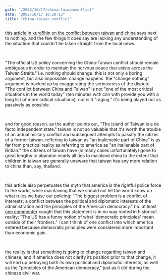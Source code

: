 ```yaml
---
path: "/2002/10/17/china-taiwanconflict" 
date: "2002/10/17 10:20:13" 
title: "china-taiwan conflict" 
---
```

<p><a href="http://www.kuro5hin.org/?op=displaystory;sid=2002/10/15/04127/540">this article in kuro5hin on the conflict between taiwan and china</a> says next to nothing. and the few things it does say are lacking any understanding of the situation that couldn't be taken straight from the local news.</p><br><p>"The official US policy concerning the China-Taiwan conflict should remain ambiguous in order to maintain the nervous peace that exists across the Taiwan Straits." i.e. nothing should change. this is not only a boring argument, but also impossible. change happens. the "change nothing" argument is backed up by exaggerating the seriousness of the dispute. "The conflict between China and Taiwan" is not "one of the most critical situations in the world today" (ten minutes with cnn with provide you with a long list of more critical situations), nor is it "raging." it's being played out as passively as possible.</p><br><p>and for good reason. as the author points out, "The island of Taiwan is a de facto independent state." taiwan is not so valuable that it's worth the trouble of an actual military conflict and subsequent attempts to passify the citizes of a former taiwan. reffering to taiwan as "an inalienable part of China" is as far from practical reality as referring to america as "an inalienable part of Britian." the citizens of taiwan have (in many cases unfortunately) gone to great lengths to abandon nearly all ties to mainland china to the extent that children in taiwan are generally unaware that taiwan has any more relation to china than, say, thailand.</p><br><p>this article also perpetuates the myth that america is the rightful police force to the world, while maintaining that we should not let the world know on what rules we base our policing: "The biggest problem is a conflict of interests; a conflict between the political and diplomatic interests of the administration and the principles of the American democracy." <i>ha</i>. at least <a href="http://www.kuro5hin.org/comments/2002/10/15/04127/540/70#70">one commenter</a> caught that this statement is in no way rooted in historical reality: "The US has a funny notion of what 'democratic principles' mean outside of their frontiers." i can't think of one conflict into which america entered because democratic principles were considered more important than economic gain.</p><br><p>the reality is that something is going to change regarding taiwan and chinese, and if america does not clarify its position prior to that change, it will end up betraying both its own political and diplomatic interests, as well as the "principles of the American democracy," just as it did during the chinese civil war.</p>